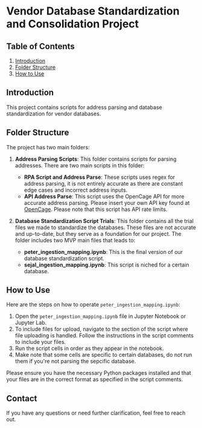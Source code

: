 # Vendor Database Standardization and Consolidation Project

## Table of Contents
1. [Introduction](##Introduction)
2. [Folder Structure](##Folder_Structure)
4. [How to Use](##How_to_Use)

## Introduction
This project contains scripts for address parsing and database standardization for vendor databases.

## Folder Structure
The project has two main folders:

1. **Address Parsing Scripts**: This folder contains scripts for parsing addresses. There are two main scripts in this folder:
    - **RPA Script and Address Parse**: These scripts uses regex for address parsing, it is not entirely accurate as there are constant edge cases and incorrect address inputs.
    - **API Address Parse**: This script uses the OpenCage API for more accurate address parsing. Please insert your own API key found at [OpenCage](https://opencagedata.com/api#quickstart). Please note that this script has API rate limits.

2. **Database Standardization Script Trials**: This folder contains all the trial files we made to standardize the databases. These files are not accurate and up-to-date, but they serve as a foundation for our project. The folder includes two MVP main files that leads to:
    - **peter_ingestion_mapping.ipynb**: This is the final version of our database standardization script.
    - **sejal_ingestion_mapping.ipynb**: This script is niched for a certain database.

## How to Use
Here are the steps on how to operate `peter_ingestion_mapping.ipynb`:

1. Open the `peter_ingestion_mapping.ipynb` file in Jupyter Notebook or Jupyter Lab.
2. To include files for upload, navigate to the section of the script where file uploading is handled. Follow the instructions in the script comments to include your files.
3. Run the script cells in order as they appear in the notebook.
4. Make note that some cells are specific to certain databases, do not run them if you're not parsing the sepcific database.

Please ensure you have the necessary Python packages installed and that your files are in the correct format as specified in the script comments.

## Contact
If you have any questions or need further clarification, feel free to reach out.

